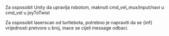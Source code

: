 Za osposobit Unity da upravlja robotom, maknuti cmd_vel_mux/input/navi u cmd_vel u joyToTwist

Za osposobit laserscan od turtlebota, potrebno je napraviti da se {inf} vrijednosti pretvore u broj, inace se cijeli message odbaci.